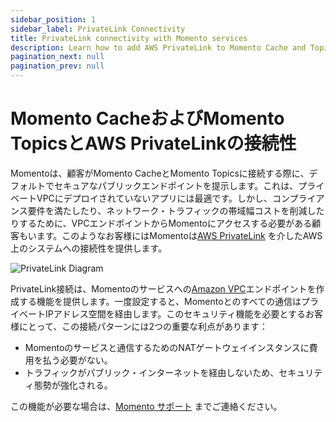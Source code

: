 ```yaml
---
sidebar_position: 1
sidebar_label: PrivateLink Connectivity
title: PrivateLink connectivity with Momento services
description: Learn how to add AWS PrivateLink to Momento Cache and Topics services.
pagination_next: null
pagination_prev: null
---
```


# Momento CacheおよびMomento TopicsとAWS PrivateLinkの接続性
Momentoは、顧客がMomento CacheとMomento Topicsに接続する際に、デフォルトでセキュアなパブリックエンドポイントを提示します。これは、プライベートVPCにデプロイされていないアプリには最適です。しかし、コンプライアンス要件を満たしたり、ネットワーク・トラフィックの帯域幅コストを削減したりするために、VPCエンドポイントからMomentoにアクセスする必要がある顧客もいます。このようなお客様にはMomentoは[AWS PrivateLink](https://aws.amazon.com/privatelink/) を介したAWS上のシステムへの接続性を提供します。

![PrivateLink Diagram](/img/vpc-diagram.jpeg)

PrivateLink接続は、Momentoのサービスへの[Amazon VPC](https://docs.aws.amazon.com/vpc/latest/userguide/what-is-amazon-vpc.html)エンドポイントを作成する機能を提供します。一度設定すると、Momentoとのすべての通信はプライベートIPアドレス空間を経由します。このセキュリティ機能を必要とするお客様にとって、この接続パターンには2つの重要な利点があります：
* Momentoのサービスと通信するためのNATゲートウェイインスタンスに費用を払う必要がない。
* トラフィックがパブリック・インターネットを経由しないため、セキュリティ態勢が強化される。

この機能が必要な場合は、[Momento サポート](mailto:support@momentohq.com?subject=PrivateLink) までご連絡ください。
